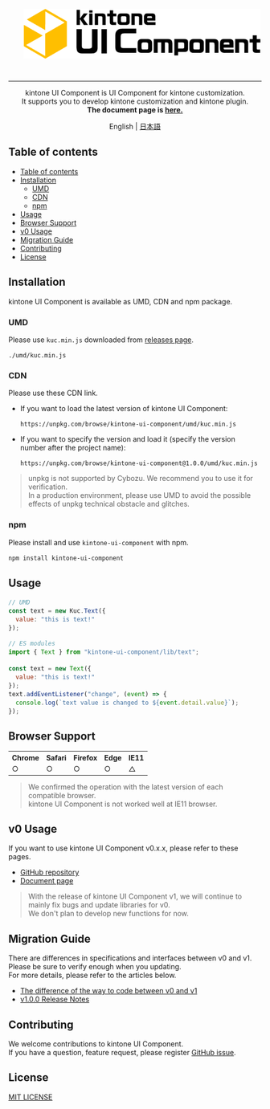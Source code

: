 <p align="center">
  <img src="./images/logo.png" alt="kuc-logo" align="center" height="100" style="margin: 30px; 0;">
</p>

---

<p align="center">
kintone UI Component is UI Component for kintone customization.<br />
It supports you to develop kintone customization and kintone plugin.<br />
<strong>The document page is <a href="https://kintone-ui-component.netlify.app" rel="noopener" target="_blank">here. </a></strong>
</p>

<p align="center">
  English | <a href="./README-JP.md">日本語</a>
</p>


## Table of contents
- [Table of contents](#table-of-contents)
- [Installation](#installation)
  - [UMD](#umd)
  - [CDN](#cdn)
  - [npm](#npm)
- [Usage](#usage)
- [Browser Support](#browser-support)
- [v0 Usage](#v0-usage)
- [Migration Guide](#migration-guide)
- [Contributing](#contributing)
- [License](#license)

## Installation
kintone UI Component is available as UMD, CDN and npm package.

### UMD
Please use `kuc.min.js` downloaded from [releases page](https://github.com/kintone-labs/kintone-ui-component/releases).
```
./umd/kuc.min.js
```

### CDN
Please use these CDN link.

- If you want to load the latest version of kintone UI Component:
  ```
  https://unpkg.com/browse/kintone-ui-component/umd/kuc.min.js
  ```

- If you want to specify the version and load it (specify the version number after the project name):
  ```
  https://unpkg.com/browse/kintone-ui-component@1.0.0/umd/kuc.min.js
  ```

> unpkg is not supported by Cybozu. We recommend you to use it for verification.  
> In a production environment, please use UMD to avoid the possible effects of unpkg technical obstacle and glitches.

### npm
Please install and use `kintone-ui-component` with npm.
```bash
npm install kintone-ui-component
```

## Usage

```javascript
// UMD
const text = new Kuc.Text({
  value: "this is text!"
});
```

```javascript
// ES modules
import { Text } from "kintone-ui-component/lib/text";

const text = new Text({
  value: "this is text!"
});
text.addEventListener("change", (event) => {
  console.log(`text value is changed to ${event.detail.value}`);
});


```

## Browser Support

<table>
  <tr>
    <th>Chrome</th>
    <th>Safari</th>
    <th>Firefox</th>
    <th>Edge</th>
    <th>IE11</th>
  </tr>
  <tr>
    <td>○</td>
    <td>○</td>
    <td>○</td>
    <td>○</td>
    <td>△</td>
  </tr>
</table>

> We confirmed the operation with the latest version of each compatible browser.  
> kintone UI Component is not worked well at IE11 browser.  

## v0 Usage
If you want to use kintone UI Component v0.x.x, please refer to these pages.
- [GitHub repository](https://github.com/kintone-labs/kintone-ui-component)
- [Document page](https://kintone-labs.github.io/kintone-ui-component/latest)

> With the release of kintone UI Component v1, we will continue to mainly fix bugs and update libraries for v0.  
> We don't plan to develop new functions for now.

## Migration Guide
There are differences in specifications and interfaces between v0 and v1.  
Please be sure to verify enough when you updating.  
For more details, please refer to the articles below.
- [The difference of the way to code between v0 and v1](https://kintone-ui-component.netlify.app/docs/guides/comparison-v0-v1)
- [v1.0.0 Release Notes](https://kintone-ui-component.netlify.app/blog/2021/01/25/v1.0.0-release-notes)

## Contributing
We welcome contributions to kintone UI Component.  
If you have a question, feature request, please register [GitHub issue](https://github.com/kintone-labs/kintone-ui-component/issues/new/choose).  

## License
[MIT LICENSE](./LICENSE)
